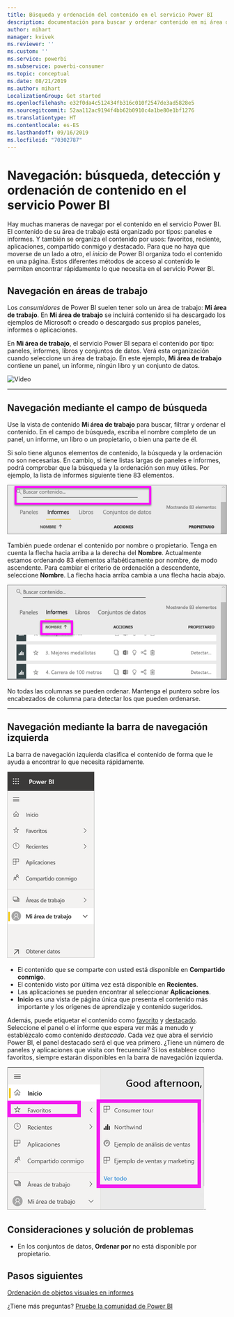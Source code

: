 ```yaml
---
title: Búsqueda y ordenación del contenido en el servicio Power BI
description: documentación para buscar y ordenar contenido en mi área de trabajo de Power BI
author: mihart
manager: kvivek
ms.reviewer: ''
ms.custom: ''
ms.service: powerbi
ms.subservice: powerbi-consumer
ms.topic: conceptual
ms.date: 08/21/2019
ms.author: mihart
LocalizationGroup: Get started
ms.openlocfilehash: e32f0da4c512434fb316c010f2547de3ad5828e5
ms.sourcegitcommit: 52aa112ac9194f4bb62b0910c4a1be80e1bf1276
ms.translationtype: HT
ms.contentlocale: es-ES
ms.lasthandoff: 09/16/2019
ms.locfileid: "70302787"
---
```

# <a name="navigation-searching-finding-and-sorting-content-in-power-bi-service"></a>Navegación: búsqueda, detección y ordenación de contenido en el servicio Power BI
Hay muchas maneras de navegar por el contenido en el servicio Power BI. El contenido de su área de trabajo está organizado por tipos: paneles e informes.  Y también se organiza el contenido por usos: favoritos, reciente, aplicaciones, compartido conmigo y destacado. Para que no haya que moverse de un lado a otro, el *inicio* de Power BI organiza todo el contenido en una página. Estos diferentes métodos de acceso al contenido le permiten encontrar rápidamente lo que necesita en el servicio Power BI.  

## <a name="navigation-within-workspaces"></a>Navegación en áreas de trabajo

Los *consumidores* de Power BI suelen tener solo un área de trabajo: **Mi área de trabajo**. En **Mi área de trabajo** se incluirá contenido si ha descargado los ejemplos de Microsoft o creado o descargado sus propios paneles, informes o aplicaciones.  

En **Mi área de trabajo**, el servicio Power BI separa el contenido por tipo: paneles, informes, libros y conjuntos de datos. Verá esta organización cuando seleccione un área de trabajo. En este ejemplo, **Mi área de trabajo** contiene un panel, un informe, ningún libro y un conjunto de datos.

![Vídeo](./media/end-user-search-sort/myworkspace/myworkspace.gif)

________________________________________
## <a name="navigation-using-the-search-field"></a>Navegación mediante el campo de búsqueda
Use la vista de contenido **Mi área de trabajo** para buscar, filtrar y ordenar el contenido. En el campo de búsqueda, escriba el nombre completo de un panel, un informe, un libro o un propietario, o bien una parte de él.  

Si solo tiene algunos elementos de contenido, la búsqueda y la ordenación no son necesarias.  En cambio, si tiene listas largas de paneles e informes, podrá comprobar que la búsqueda y la ordenación son muy útiles. Por ejemplo, la lista de informes siguiente tiene 83 elementos. 

![búsqueda de un informe](./media/end-user-experience/power-bi-search.png)

También puede ordenar el contenido por nombre o propietario. Tenga en cuenta la flecha hacia arriba a la derecha del **Nombre**. Actualmente estamos ordenando 83 elementos alfabéticamente por nombre, de modo ascendente. Para cambiar el criterio de ordenación a descendente, seleccione **Nombre**. La flecha hacia arriba cambia a una flecha hacia abajo.

![Orden de contenido](./media/end-user-experience/power-bi-sort-new.png)

No todas las columnas se pueden ordenar. Mantenga el puntero sobre los encabezados de columna para detectar los que pueden ordenarse.

___________________________________________________________________
## <a name="navigation-using-the-left-nav-bar"></a>Navegación mediante la barra de navegación izquierda
La barra de navegación izquierda clasifica el contenido de forma que le ayuda a encontrar lo que necesita rápidamente.  

![barra de navegación izquierda](./media/end-user-search-sort/power-bi-navbar.png)


- El contenido que se comparte con usted está disponible en **Compartido conmigo**.
- El contenido visto por última vez está disponible en **Recientes**. 
- Las aplicaciones se pueden encontrar al seleccionar **Aplicaciones**.
- **Inicio** es una vista de página única que presenta el contenido más importante y los orígenes de aprendizaje y contenido sugeridos.

Además, puede etiquetar el contenido como [favorito](end-user-favorite.md) y [destacado](end-user-featured.md). Seleccione el panel o el informe que espera ver más a menudo y establézcalo como contenido *destacado*. Cada vez que abra el servicio Power BI, el panel destacado será el que vea primero. ¿Tiene un número de paneles y aplicaciones que visita con frecuencia? Si los establece como favoritos, siempre estarán disponibles en la barra de navegación izquierda.

![Ventana flotante de favoritos](./media/end-user-search-sort/power-bi-favorite.png).



## <a name="considerations-and-troubleshooting"></a>Consideraciones y solución de problemas
* En los conjuntos de datos, **Ordenar por** no está disponible por propietario.

## <a name="next-steps"></a>Pasos siguientes
[Ordenación de objetos visuales en informes](end-user-change-sort.md)

¿Tiene más preguntas? [Pruebe la comunidad de Power BI](http://community.powerbi.com/)
